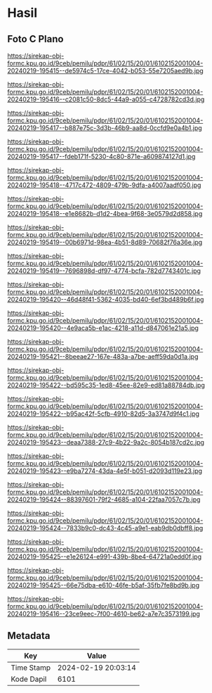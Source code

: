 # Hasil

## Foto C Plano

https://sirekap-obj-formc.kpu.go.id/9ceb/pemilu/pdpr/61/02/15/20/01/6102152001004-20240219-195415--de5974c5-17ce-4042-b053-55e7205aed9b.jpg

https://sirekap-obj-formc.kpu.go.id/9ceb/pemilu/pdpr/61/02/15/20/01/6102152001004-20240219-195416--c2081c50-8dc5-44a9-a055-c4728782cd3d.jpg

https://sirekap-obj-formc.kpu.go.id/9ceb/pemilu/pdpr/61/02/15/20/01/6102152001004-20240219-195417--b887e75c-3d3b-46b9-aa8d-0ccfd9e0a4b1.jpg

https://sirekap-obj-formc.kpu.go.id/9ceb/pemilu/pdpr/61/02/15/20/01/6102152001004-20240219-195417--fdeb171f-5230-4c80-871e-a609874127d1.jpg

https://sirekap-obj-formc.kpu.go.id/9ceb/pemilu/pdpr/61/02/15/20/01/6102152001004-20240219-195418--4717c472-4809-479b-9dfa-a4007aadf050.jpg

https://sirekap-obj-formc.kpu.go.id/9ceb/pemilu/pdpr/61/02/15/20/01/6102152001004-20240219-195418--e1e8682b-d1d2-4bea-9f68-3e0579d2d858.jpg

https://sirekap-obj-formc.kpu.go.id/9ceb/pemilu/pdpr/61/02/15/20/01/6102152001004-20240219-195419--00b6971d-98ea-4b51-8d89-70682f76a36e.jpg

https://sirekap-obj-formc.kpu.go.id/9ceb/pemilu/pdpr/61/02/15/20/01/6102152001004-20240219-195419--7696898d-df97-4774-bcfa-782d7743401c.jpg

https://sirekap-obj-formc.kpu.go.id/9ceb/pemilu/pdpr/61/02/15/20/01/6102152001004-20240219-195420--46d48f41-5362-4035-bd40-6ef3bd489b6f.jpg

https://sirekap-obj-formc.kpu.go.id/9ceb/pemilu/pdpr/61/02/15/20/01/6102152001004-20240219-195420--4e9aca5b-e1ac-4218-a11d-d847061e21a5.jpg

https://sirekap-obj-formc.kpu.go.id/9ceb/pemilu/pdpr/61/02/15/20/01/6102152001004-20240219-195421--8beeae27-167e-483a-a7be-aeff59da0d1a.jpg

https://sirekap-obj-formc.kpu.go.id/9ceb/pemilu/pdpr/61/02/15/20/01/6102152001004-20240219-195422--bd595c35-1ed8-45ee-82e9-ed81a88784db.jpg

https://sirekap-obj-formc.kpu.go.id/9ceb/pemilu/pdpr/61/02/15/20/01/6102152001004-20240219-195422--b95ac42f-5cfb-4910-82d5-3a3747d9f4c1.jpg

https://sirekap-obj-formc.kpu.go.id/9ceb/pemilu/pdpr/61/02/15/20/01/6102152001004-20240219-195423--deaa7388-27c9-4b22-9a2c-8054b187cd2c.jpg

https://sirekap-obj-formc.kpu.go.id/9ceb/pemilu/pdpr/61/02/15/20/01/6102152001004-20240219-195423--e9ba7274-43da-4e5f-b051-d2093d119e23.jpg

https://sirekap-obj-formc.kpu.go.id/9ceb/pemilu/pdpr/61/02/15/20/01/6102152001004-20240219-195424--88397601-79f2-4685-a104-22faa7057c7b.jpg

https://sirekap-obj-formc.kpu.go.id/9ceb/pemilu/pdpr/61/02/15/20/01/6102152001004-20240219-195424--7833b9c0-dc43-4c45-a9e1-eab9db0dbff8.jpg

https://sirekap-obj-formc.kpu.go.id/9ceb/pemilu/pdpr/61/02/15/20/01/6102152001004-20240219-195425--e1e26124-e991-439b-8be4-64721a0edd0f.jpg

https://sirekap-obj-formc.kpu.go.id/9ceb/pemilu/pdpr/61/02/15/20/01/6102152001004-20240219-195425--66e75dba-e610-46fe-b5af-35fb7fe8bd9b.jpg

https://sirekap-obj-formc.kpu.go.id/9ceb/pemilu/pdpr/61/02/15/20/01/6102152001004-20240219-195416--23ce9eec-7f00-4610-be62-a7e7c3573199.jpg


## Metadata

| Key        | Value               |
| ---------- | ------------------- |
| Time Stamp | 2024-02-19 20:03:14 |
| Kode Dapil | 6101                |



